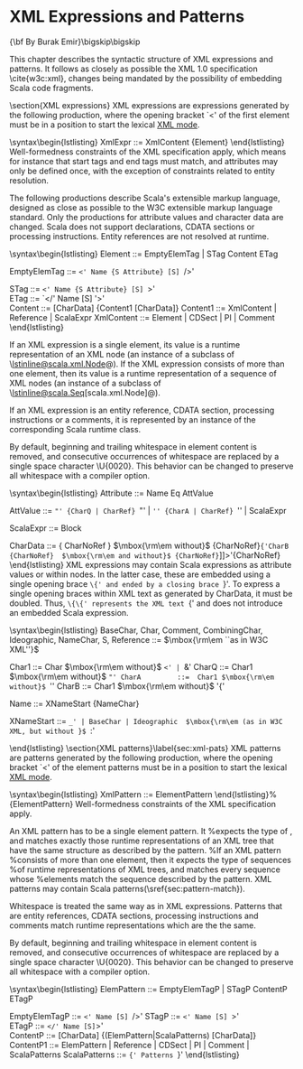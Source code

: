 XML Expressions and Patterns
============================

{\bf By Burak Emir}\bigskip\bigskip


This chapter describes the syntactic structure of XML expressions and patterns.
It follows as closely as possible the XML 1.0 specification \cite{w3c:xml},
changes being mandated by the possibility of embedding Scala code fragments.

\section{XML expressions}
XML expressions are expressions generated by the following production, where the 
opening bracket `<' of the first element must be in a position to start the lexical
[XML mode](#xml-mode).

\syntax\begin{lstlisting}
XmlExpr ::= XmlContent {Element}
\end{lstlisting}
Well-formedness constraints of the XML specification apply, which
means for instance that start tags and end tags must match, and
attributes may only be defined once, with the exception of constraints
related to entity resolution.

The following productions describe Scala's extensible markup language,
designed as close as possible to the W3C extensible markup language
standard. Only the productions for attribute values and character data
are changed. Scala does not support declarations, CDATA
sections or processing instructions. Entity references are not
resolved at runtime.

\syntax\begin{lstlisting}
Element       ::=    EmptyElemTag
                |    STag Content ETag                                       

EmptyElemTag  ::=    `<' Name {S Attribute} [S] `/>'                         

STag          ::=    `<' Name {S Attribute} [S] `>'                          
ETag          ::=    `</' Name [S] '>'                                        
Content       ::=    [CharData] {Content1 [CharData]}
Content1      ::=    XmlContent
                |    Reference
                |    ScalaExpr
XmlContent    ::=    Element
                |    CDSect
                |    PI
                |    Comment
\end{lstlisting}

If an XML expression is a single element, its value is a runtime
representation of an XML node (an instance of a subclass of 
\lstinline@scala.xml.Node@). If the XML expression consists of more
than one element, then its value is a runtime representation of a
sequence of XML nodes (an instance of a subclass of 
\lstinline@scala.Seq[scala.xml.Node]@).

If an XML expression is an entity reference, CDATA section, processing 
instructions or a comments, it is represented by an instance of the 
corresponding Scala runtime class.

By default, beginning and trailing whitespace in element content is removed, 
and consecutive occurrences of whitespace are replaced by a single space
character \U{0020}. This behavior can be changed to preserve all whitespace
with a compiler option.

\syntax\begin{lstlisting}
Attribute  ::=    Name Eq AttValue                                    

AttValue      ::=    `"' {CharQ | CharRef} `"'
                |    `'' {CharA | CharRef} `''
                |    ScalaExpr

ScalaExpr     ::=    Block

CharData      ::=   { CharNoRef } $\mbox{\rm\em without}$ {CharNoRef}`{'CharB {CharNoRef} 
                                  $\mbox{\rm\em and without}$ {CharNoRef}`]]>'{CharNoRef}
\end{lstlisting}
XML expressions may contain Scala expressions as attribute values or
within nodes. In the latter case, these are embedded using a single opening 
brace `\{' and ended by a closing brace `\}'. To express a single opening braces 
within XML text as generated by CharData, it must be doubled. Thus, `\{\{'
represents the XML text `\{' and does not introduce an embedded Scala
expression.

\syntax\begin{lstlisting}
BaseChar, Char, Comment, CombiningChar, Ideographic, NameChar, S, Reference
              ::=  $\mbox{\rm\em ``as in W3C XML''}$

Char1         ::=  Char $\mbox{\rm\em without}$ `<' | `&'
CharQ         ::=  Char1 $\mbox{\rm\em without}$ `"'
CharA         ::=  Char1 $\mbox{\rm\em without}$ `''
CharB         ::=  Char1 $\mbox{\rm\em without}$ '{'

Name          ::=  XNameStart {NameChar}

XNameStart    ::= `_' | BaseChar | Ideographic 
                 $\mbox{\rm\em (as in W3C XML, but without }$ `:'

\end{lstlisting}
\section{XML patterns}\label{sec:xml-pats}
XML patterns are patterns generated by the following production, where
the opening bracket `<' of the element patterns must be in a position
to start the lexical [XML mode](#xml-mode).

\syntax\begin{lstlisting}
XmlPattern  ::= ElementPattern 
\end{lstlisting}%{ElementPattern}
Well-formedness constraints of the XML specification apply.

An XML pattern has to be a single element pattern. It %expects the type of , and 
matches exactly those runtime
representations of an XML tree
that have the same structure as described by the pattern. %If an XML pattern 
%consists of more than one element, then it expects the type of sequences
%of runtime representations of XML trees, and matches every sequence whose 
%elements match the sequence described by the pattern.
XML patterns may contain Scala patterns(\sref{sec:pattern-match}).

Whitespace is treated the same way as in XML expressions. Patterns 
that are entity references, CDATA sections, processing 
instructions and comments match runtime representations which are the
the same.

By default, beginning and trailing whitespace in element content is removed, 
and consecutive occurrences of whitespace are replaced by a single space
character \U{0020}. This behavior can be changed to preserve all whitespace
with a compiler option.

\syntax\begin{lstlisting}
ElemPattern   ::=    EmptyElemTagP
                |    STagP ContentP ETagP                                    

EmptyElemTagP ::=    `<' Name [S] `/>'
STagP         ::=    `<' Name [S] `>'                          
ETagP         ::=    `</' Name [S]`>'                                        
ContentP      ::=    [CharData] {(ElemPattern|ScalaPatterns) [CharData]}
ContentP1     ::=    ElemPattern
                |    Reference
                |    CDSect
                |    PI
                |    Comment
                |    ScalaPatterns
ScalaPatterns ::=    `{' Patterns `}'
\end{lstlisting}

